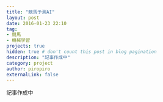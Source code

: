 ```yaml
---
title: "競馬予測AI"
layout: post
date: 2016-01-23 22:10
tag: 
- 競馬
- 機械学習
projects: true
hidden: true # don't count this post in blog pagination
description: "記事作成中"
category: project
author: piropiro
externalLink: false
---
```


記事作成中

